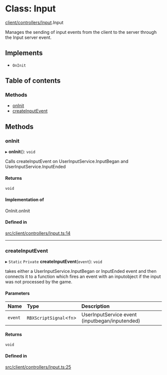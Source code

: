# Class: Input

[client/controllers/Input](../wiki/client.controllers.Input).Input

Manages the sending of input events from the client to the server through the Input server event.

## Implements

- `OnInit`

## Table of contents

### Methods

- [onInit](../wiki/client.controllers.Input.Input#oninit)
- [createInputEvent](../wiki/client.controllers.Input.Input#createinputevent)

## Methods

### onInit

▸ **onInit**(): `void`

Calls createInputEvent on UserInputService.InputBegan and UserInputService.InputEnded

#### Returns

`void`

#### Implementation of

OnInit.onInit

#### Defined in

[src/client/controllers/Input.ts:14](https://github.com/hatmatty/AET/blob/5e435eb/src/client/controllers/Input.ts#L14)

___

### createInputEvent

▸ `Static` `Private` **createInputEvent**(`event`): `void`

takes either a UserInputService.InputBegan or InputEnded event and then connects it to a function which fires an event with an inputobject if the input was not processed by the game.

#### Parameters

| Name | Type | Description |
| :------ | :------ | :------ |
| `event` | `RBXScriptSignal`<`fn`\> | UserInputService event (inputbegan/inputended) |

#### Returns

`void`

#### Defined in

[src/client/controllers/Input.ts:25](https://github.com/hatmatty/AET/blob/5e435eb/src/client/controllers/Input.ts#L25)
